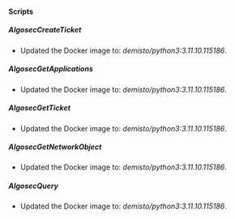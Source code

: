 
#### Scripts

##### AlgosecCreateTicket
- Updated the Docker image to: *demisto/python3:3.11.10.115186*.


##### AlgosecGetApplications
- Updated the Docker image to: *demisto/python3:3.11.10.115186*.


##### AlgosecGetTicket
- Updated the Docker image to: *demisto/python3:3.11.10.115186*.


##### AlgosecGetNetworkObject
- Updated the Docker image to: *demisto/python3:3.11.10.115186*.


##### AlgosecQuery
- Updated the Docker image to: *demisto/python3:3.11.10.115186*.


